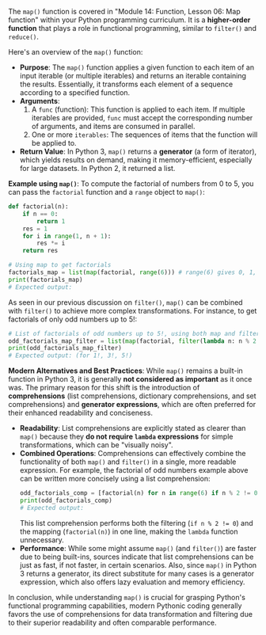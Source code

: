 The `map()` function is covered in "Module 14: Function, Lesson 06: Map function" within your Python programming curriculum. It is a **higher-order function** that plays a role in functional programming, similar to `filter()` and `reduce()`.

Here's an overview of the `map()` function:

*   **Purpose**: The `map()` function applies a given function to each item of an input iterable (or multiple iterables) and returns an iterable containing the results. Essentially, it transforms each element of a sequence according to a specified function.
*   **Arguments**:
    1.  A `func` (function): This function is applied to each item. If multiple iterables are provided, `func` must accept the corresponding number of arguments, and items are consumed in parallel.
    2.  One or more `iterables`: The sequences of items that the function will be applied to.
*   **Return Value**: In Python 3, `map()` returns a **generator** (a form of iterator), which yields results on demand, making it memory-efficient, especially for large datasets. In Python 2, it returned a list.

**Example using `map()`**:
To compute the factorial of numbers from 0 to 5, you can pass the `factorial` function and a `range` object to `map()`:

```python
def factorial(n):
    if n == 0:
        return 1
    res = 1
    for i in range(1, n + 1):
        res *= i
    return res

# Using map to get factorials
factorials_map = list(map(factorial, range(6))) # range(6) gives 0, 1, 2, 3, 4, 5
print(factorials_map)
# Expected output:
```
As seen in our previous discussion on `filter()`, `map()` can be combined with `filter()` to achieve more complex transformations. For instance, to get factorials of only odd numbers up to 5!:
```python
# List of factorials of odd numbers up to 5!, using both map and filter.
odd_factorials_map_filter = list(map(factorial, filter(lambda n: n % 2 != 0, range(6))))
print(odd_factorials_map_filter)
# Expected output: (for 1!, 3!, 5!)
```

**Modern Alternatives and Best Practices**:
While `map()` remains a built-in function in Python 3, it is generally **not considered as important** as it once was. The primary reason for this shift is the introduction of **comprehensions** (list comprehensions, dictionary comprehensions, and set comprehensions) and **generator expressions**, which are often preferred for their enhanced readability and conciseness.

*   **Readability**: List comprehensions are explicitly stated as clearer than `map()` because they **do not require `lambda` expressions** for simple transformations, which can be "visually noisy".
*   **Combined Operations**: Comprehensions can effectively combine the functionality of both `map()` and `filter()` in a single, more readable expression. For example, the factorial of odd numbers example above can be written more concisely using a list comprehension:
    ```python
    odd_factorials_comp = [factorial(n) for n in range(6) if n % 2 != 0]
    print(odd_factorials_comp)
    # Expected output:
    ```
    This list comprehension performs both the filtering (`if n % 2 != 0`) and the mapping (`factorial(n)`) in one line, making the `lambda` function unnecessary.
*   **Performance**: While some might assume `map()` (and `filter()`) are faster due to being built-ins, sources indicate that list comprehensions can be just as fast, if not faster, in certain scenarios. Also, since `map()` in Python 3 returns a generator, its direct substitute for many cases is a generator expression, which also offers lazy evaluation and memory efficiency.

In conclusion, while understanding `map()` is crucial for grasping Python's functional programming capabilities, modern Pythonic coding generally favors the use of comprehensions for data transformation and filtering due to their superior readability and often comparable performance.